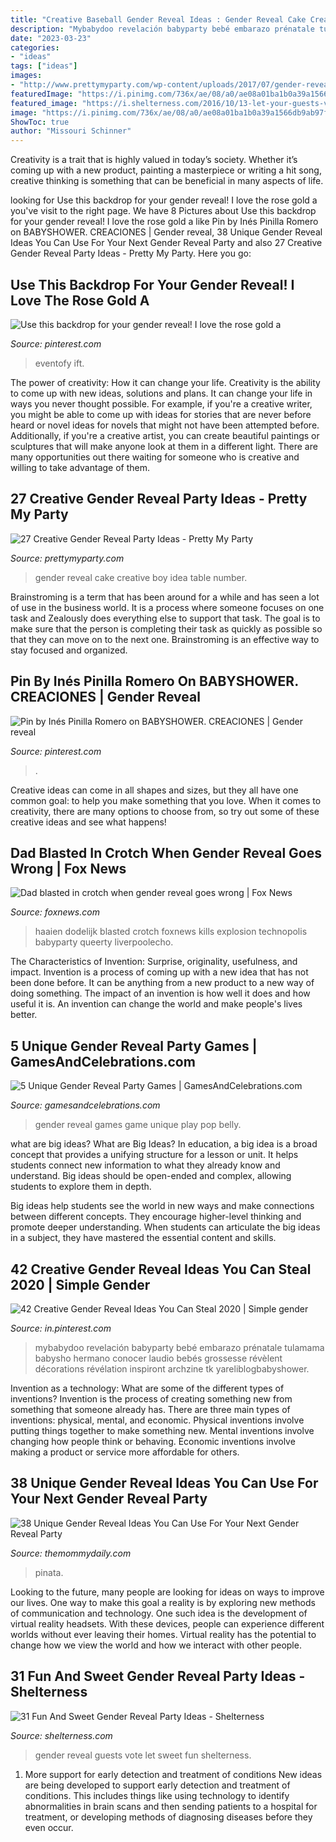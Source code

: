 ```yaml
---
title: "Creative Baseball Gender Reveal Ideas : Gender Reveal Cake Creative Boy Idea Table Number"
description: "Mybabydoo revelación babyparty bebé embarazo prénatale tulamama babysho hermano conocer laudio bebés grossesse révèlent décorations révélation inspiront archzine tk yareliblogbabyshower"
date: "2023-03-23"
categories:
- "ideas"
tags: ["ideas"]
images:
- "http://www.prettymyparty.com/wp-content/uploads/2017/07/gender-reveal-party-ideas-boy-girl-cake.jpg"
featuredImage: "https://i.pinimg.com/736x/ae/08/a0/ae08a01ba1b0a39a1566db9ab97fd6af.jpg"
featured_image: "https://i.shelterness.com/2016/10/13-let-your-guests-vote-for-the-gender.jpg"
image: "https://i.pinimg.com/736x/ae/08/a0/ae08a01ba1b0a39a1566db9ab97fd6af.jpg"
ShowToc: true
author: "Missouri Schinner"
---
```



Creativity is a trait that is highly valued in today’s society. Whether it’s coming up with a new product, painting a masterpiece or writing a hit song, creative thinking is something that can be beneficial in many aspects of life.

	

		
looking for Use this backdrop for your gender reveal! I love the rose gold a you've visit to the right page. We have 8 Pictures about Use this backdrop for your gender reveal! I love the rose gold a like Pin by Inés Pinilla Romero on BABYSHOWER. CREACIONES | Gender reveal, 38 Unique Gender Reveal Ideas You Can Use For Your Next Gender Reveal Party and also 27 Creative Gender Reveal Party Ideas - Pretty My Party. Here you go:
		
    
## Use This Backdrop For Your Gender Reveal! I Love The Rose Gold A

<img loading=lazy src="https://i.pinimg.com/736x/cd/8e/90/cd8e90ffe42675b9269a832e7fce0a75.jpg" onerror="this.onerror=null;this.src='https://tse1.mm.bing.net/th?id=OIP.7LlHNNZvmdC3CCJ3mkYA3QAAAA&amp;pid=15.1';" alt="Use this backdrop for your gender reveal! I love the rose gold a">

_Source: pinterest.com_

>eventofy ift. 

	

The power of creativity: How it can change your life.
Creativity is the ability to come up with new ideas, solutions and plans. It can change your life in ways you never thought possible. For example, if you're a creative writer, you might be able to come up with ideas for stories that are never before heard or novel ideas for novels that might not have been attempted before. Additionally, if you're a creative artist, you can create beautiful paintings or sculptures that will make anyone look at them in a different light. There are many opportunities out there waiting for someone who is creative and willing to take advantage of them.

    
## 27 Creative Gender Reveal Party Ideas - Pretty My Party

<img loading=lazy src="http://www.prettymyparty.com/wp-content/uploads/2017/07/gender-reveal-party-ideas-boy-girl-cake.jpg" onerror="this.onerror=null;this.src='https://tse1.mm.bing.net/th?id=OIP.5Hc4-MWA7VIcjz3lnjClegHaPB&amp;pid=15.1';" alt="27 Creative Gender Reveal Party Ideas - Pretty My Party">

_Source: prettymyparty.com_

>gender reveal cake creative boy idea table number. 

	

Brainstroming is a term that has been around for a while and has seen a lot of use in the business world. It is a process where someone focuses on one task and Zealously does everything else to support that task. The goal is to make sure that the person is completing their task as quickly as possible so that they can move on to the next one. Brainstroming is an effective way to stay focused and organized.

    
## Pin By Inés Pinilla Romero On BABYSHOWER. CREACIONES | Gender Reveal

<img loading=lazy src="https://i.pinimg.com/736x/64/ee/0a/64ee0afba3ea04629b234a321fa5d3f3--gender-reveal-parties-baby-gender.jpg" onerror="this.onerror=null;this.src='https://tse3.mm.bing.net/th?id=OIP.SsMTirFb5pN6knTioZWHBQHaLc&amp;pid=15.1';" alt="Pin by Inés Pinilla Romero on BABYSHOWER. CREACIONES | Gender reveal">

_Source: pinterest.com_

>. 

	

Creative ideas can come in all shapes and sizes, but they all have one common goal: to help you make something that you love. When it comes to creativity, there are many options to choose from, so try out some of these creative ideas and see what happens!

    
## Dad Blasted In Crotch When Gender Reveal Goes Wrong | Fox News

<img loading=lazy src="https://a57.foxnews.com/static.foxnews.com/foxnews.com/content/uploads/2021/02/931/524/gender-reveal-istock.jpg?ve=1&amp;tl=1" onerror="this.onerror=null;this.src='https://tse3.mm.bing.net/th?id=OIP.louJ8Yj8JOjW9YSVcRQPOwHaEK&amp;pid=15.1';" alt="Dad blasted in crotch when gender reveal goes wrong | Fox News">

_Source: foxnews.com_

>haaien dodelijk blasted crotch foxnews kills explosion technopolis babyparty queerty liverpoolecho. 

	

The Characteristics of Invention: Surprise, originality, usefulness, and impact.
Invention is a process of coming up with a new idea that has not been done before. It can be anything from a new product to a new way of doing something. The impact of an invention is how well it does and how useful it is. An invention can change the world and make people's lives better.

    
## 5 Unique Gender Reveal Party Games | GamesAndCelebrations.com

<img loading=lazy src="http://www.gamesandcelebrations.com/wp-content/uploads/2017/11/Games-to-Play-at-a-Baby-Gender-Reveal-Party.jpg" onerror="this.onerror=null;this.src='https://tse1.mm.bing.net/th?id=OIP.a0lnFl3ToBebpuUBc2c5RAHaLH&amp;pid=15.1';" alt="5 Unique Gender Reveal Party Games | GamesAndCelebrations.com">

_Source: gamesandcelebrations.com_

>gender reveal games game unique play pop belly. 

	

what are big ideas?
What are Big Ideas?
In education, a big idea is a broad concept that provides a unifying structure for a lesson or unit. It helps students connect new information to what they already know and understand. Big ideas should be open-ended and complex, allowing students to explore them in depth.

Big ideas help students see the world in new ways and make connections between different concepts. They encourage higher-level thinking and promote deeper understanding. When students can articulate the big ideas in a subject, they have mastered the essential content and skills.

    
## 42 Creative Gender Reveal Ideas You Can Steal 2020 | Simple Gender

<img loading=lazy src="https://i.pinimg.com/736x/ae/08/a0/ae08a01ba1b0a39a1566db9ab97fd6af.jpg" onerror="this.onerror=null;this.src='https://tse2.mm.bing.net/th?id=OIP.RuO96j5ingFlUaDMZ1O_5AHaNL&amp;pid=15.1';" alt="42 Creative Gender Reveal Ideas You Can Steal 2020 | Simple gender">

_Source: in.pinterest.com_

>mybabydoo revelación babyparty bebé embarazo prénatale tulamama babysho hermano conocer laudio bebés grossesse révèlent décorations révélation inspiront archzine tk yareliblogbabyshower. 

	

Invention as a technology: What are some of the different types of inventions?
Invention is the process of creating something new from something that someone already has. There are three main types of inventions: physical, mental, and economic. Physical inventions involve putting things together to make something new. Mental inventions involve changing how people think or behaving. Economic inventions involve making a product or service more affordable for others.

    
## 38 Unique Gender Reveal Ideas You Can Use For Your Next Gender Reveal Party

<img loading=lazy src="https://themommydaily.com/wp-content/uploads/2017/03/unique-gender-reveal-ideas-29-1.jpg" onerror="this.onerror=null;this.src='https://tse2.mm.bing.net/th?id=OIP.k-174fDksSDXUddt8llnIQHaHa&amp;pid=15.1';" alt="38 Unique Gender Reveal Ideas You Can Use For Your Next Gender Reveal Party">

_Source: themommydaily.com_

>pinata. 

	

Looking to the future, many people are looking for ideas on ways to improve our lives. One way to make this goal a reality is by exploring new methods of communication and technology. One such idea is the development of virtual reality headsets. With these devices, people can experience different worlds without ever leaving their homes. Virtual reality has the potential to change how we view the world and how we interact with other people.

    
## 31 Fun And Sweet Gender Reveal Party Ideas - Shelterness

<img loading=lazy src="https://i.shelterness.com/2016/10/13-let-your-guests-vote-for-the-gender.jpg" onerror="this.onerror=null;this.src='https://tse2.mm.bing.net/th?id=OIP.y9Qx0kVvK5AGy2JOmpMO5gHaJ4&amp;pid=15.1';" alt="31 Fun And Sweet Gender Reveal Party Ideas - Shelterness">

_Source: shelterness.com_

>gender reveal guests vote let sweet fun shelterness. 

	

1) More support for early detection and treatment of conditions
New ideas are being developed to support early detection and treatment of conditions. This includes things like using technology to identify abnormalities in brain scans and then sending patients to a hospital for treatment, or developing methods of diagnosing diseases before they even occur.

